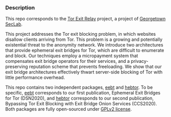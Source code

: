 ### Description

This repo corresponds to the [Tor Exit Relay](https://seclab.cs.georgetown.edu/hebtor/) project, 
a project of [Georgetown SecLab](https://seclab.cs.georgetown.edu/).

This project addresses the Tor exit blocking problem, in which websites disallow clients arriving from Tor. 
This problem is a growing and potentially existential threat to the anonymity network. 
We introduce two architectures that provide ephemeral exit bridges for Tor, which are difficult to enumerate 
and block. Our techniques employ a micropayment system that compensates exit bridge operators for their services, 
and a privacy-preserving reputation scheme that prevents freeloading. We show that our exit bridge architectures 
effectively thwart server-side blocking of Tor with little performance overhead.

This repo contains two independent packages, [eebt](https://github.com/GUSecLab/tor-exit-relays/blob/master/eebt) 
and [hebtor](https://github.com/GUSecLab/tor-exit-relays/tree/master/hebtor). To be specific, 
[eebt](https://github.com/GUSecLab/tor-exit-relays/blob/master/eebt) corresponds to our first publication, 
Ephemeral Exit Bridges for Tor (DSN2020), and [hebtor](https://github.com/GUSecLab/tor-exit-relays/tree/master/hebtor) 
corresponds to our second publication, Bypassing Tor Exit Blocking 
with Exit Bridge Onion Services (CCS2020). Both packages are fully open-sourced under [GPLv2 license]().
